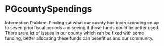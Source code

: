 # PGcountySpendings
Information Problem: Finding out what our county has been spending on up to seven prior fiscal periods and seeing if those funds could be better used. There are a lot of issues in our county which can be fixed with some funding, better allocating these funds can benefit us and our community. 
